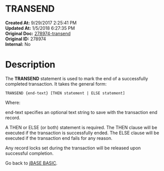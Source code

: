 # TRANSEND

**Created At:** 9/29/2017 2:25:41 PM  
**Updated At:** 1/5/2018 6:27:35 PM  
**Original Doc:** [278974-transend](https://docs.jbase.com/36868-jbase-basic/278974-transend)  
**Original ID:** 278974  
**Internal:** No  


# Description

The **TRANSEND** statement is used to mark the end of a successfully completed transaction. It takes the general form:

```
TRANSEND {end-text} [THEN statement | ELSE statement]
```

Where:

end-text specifies an optional text string to save with the transaction end record.

A THEN or ELSE (or both) statement is required. The THEN clause will be executed if the transaction is successfully ended. The ELSE clause will be executed if the transaction end fails for any reason.

Any record locks set during the transaction will be released upon successful completion.



Go back to [jBASE BASIC](./../jbase-basic-programmers-reference-guide).
